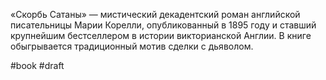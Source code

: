 «Скорбь Сатаны» — мистический декадентский роман английской писательницы Марии Корелли, опубликованный в 1895 году и ставший крупнейшим бестселлером в истории викторианской Англии. В книге обыгрывается традиционный мотив сделки с дьяволом.

#book #draft